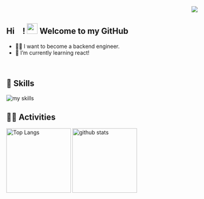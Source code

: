 <!-- 1. GitHub usernameを変更 -->
<div align="right">
  <img src="https://komarev.com/ghpvc/?username=masa7134" />
</div>


<!-- 2. プロフィールや連絡先を変更 -->
##  Hi　! <img src="https://media.giphy.com/media/hvRJCLFzcasrR4ia7z/giphy.gif" width="28"> Welcome to my GitHub

- 🧑‍💻 I want to become a backend engineer.
- 🌱 I’m currently learning react!
<!--　- 📫 How to reach me: [Twitter - @username](https://twitter.com/username)　-->
<br>


<!-- 3. 好きな技術スタックに変更 -->
<!-- ライトモート：theme=light, ダークモート：theme=dark -->
<!-- アイコンの選択肢一覧：https://arc.net/l/quote/zizyykfh -->
## 🌱 Skills
<img alt="my skills" src="https://skillicons.dev/icons?theme=dark&perline=7&i=php,laravel,js,react,html,css,mysql,tailwindcss,docker" />
<br>


<!-- 4. GitHub usernameを変更, 2箇所 -->
<!-- ライトモート：theme=light, ダークモート：theme=vue-dark  -->
## 🏃‍♀️ Activities
<div align="left"> 
  <img alt="Top Langs" height="170px" src="https://github-readme-stats.vercel.app/api?username=masa7134&theme=vue-dark&layout=compact&count_private=true" />
  <img alt="github stats" height="170px" src="https://github-readme-stats.vercel.app/api/top-langs/?username=masa7134&theme=vue-dark&layout=compact&count_private=true" />
</div>


<!--
This repository is a ✨ _special_ ✨ repository because its `README.md` (this file) appears on your GitHub profile.

Here are some ideas to get you started:

- 🔭 I’m currently working on ...
- 🌱 I’m currently learning ...
- 👯 I’m looking to collaborate on ...
- 🤔 I’m looking for help with ...
- 💬 Ask me about ...
- 📫 How to reach me: ...
- 😄 Pronouns: ...
- ⚡ Fun fact: ...
-->

